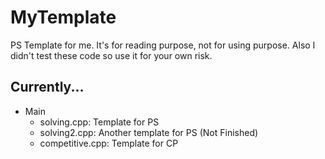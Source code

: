 # MyTemplate
PS Template for me.
It's for reading purpose, not for using purpose.
Also I didn't test these code so use it for your own risk.

## Currently...
- Main
    - solving.cpp: Template for PS
    - solving2.cpp: Another template for PS (Not Finished)
    - competitive.cpp: Template for CP